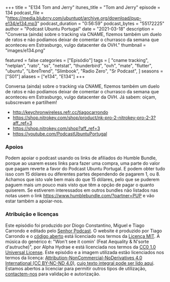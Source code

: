 +++
title = "E134 Tom and Jerry"
itunes_title = "Tom and Jerry"
episode = 134
podcast_file = "https://media.blubrry.com/ubuntupt/archive.org/download/pup-e134/e134.mp3"
podcast_duration = "0:56:59"
podcast_bytes = "55172225"
author = "Podcast Ubuntu Portugal"
date = "2021-03-18"
description = "Conversa (ainda) sobre o tracking via CNAME, fizemos também um duelo de ratos e não podíamos deixar de comentar o churrasco da semana que aconteceu em Estrasburgo, vulgo datacenter da OVH."
thumbnail = "images/e134.png"

featured = false
categories = ["Episódio"]
tags = [
  "cname tracking",
  "netplan",
  "rato",
  "ss",
  "netstat",
  "thunderbird",
  "ovh",
  "mate",
  "flutter",
  "ubuntu",
  "LibreTrend",
  "Slimbook",
  "Radio Zero",
  "Sr Podcast",
]
seasons = ["S01"]
aliases = ["e134", "E134"]
+++

Conversa (ainda) sobre o tracking via CNAME, fizemos também um duelo de ratos e não podíamos deixar de comentar o churrasco da semana que aconteceu em Estrasburgo, vulgo datacenter da OVH.
Já sabem: oiçam, subscrevam e partilhem!

* http://keychronwireless.refr.cc/tiagocarrondo
* https://shop.nitrokey.com/shop/product/nk-pro-2-nitrokey-pro-2-3?aff_ref=3
* https://shop.nitrokey.com/shop?aff_ref=3
* https://youtube.com/PodcastUbuntuPortugal



### Apoios
Podem apoiar o podcast usando os links de afiliados do Humble Bundle, porque ao usarem esses links para fazer uma compra, uma parte do valor que pagam reverte a favor do Podcast Ubuntu Portugal.
E podem obter tudo isso com 15 dólares ou diferentes partes dependendo de pagarem 1, ou 8.
Achamos que isto vale bem mais do que 15 dólares, pelo que se puderem paguem mais um pouco mais visto que têm a opção de pagar o quanto quiserem.
Se estiverem interessados em outros bundles não listados nas notas usem o link https://www.humblebundle.com/?partner=PUP e vão estar também a apoiar-nos.

### Atribuição e licenças
Este episódio foi produzido por Diogo Constantino, Miguel e Tiago Carrondo e editado pelo [Senhor Podcast](https://senhorpodcast.pt/).
O website é produzido por Tiago Carrondo e o [código aberto](https://gitlab.com/podcastubuntuportugal/website) está licenciado nos termos da [Licença MIT](https://gitlab.com/podcastubuntuportugal/website/main/LICENSE).
A música do genérico é: "Won't see it comin' (Feat Aequality & N'sorte d'autruche)", por Alpha Hydrae e está licenciada nos termos da [CC0 1.0 Universal License](https://creativecommons.org/publicdomain/zero/1.0/).
Este episódio e a imagem utilizada estão licenciados nos termos da licença: [Attribution-NonCommercial-NoDerivatives 4.0 International (CC BY-NC-ND 4.0)](https://creativecommons.org/licenses/by-nc-nd/4.0/), [cujo texto integral pode ser lido aqui](https://creativecommons.org/licenses/by-nc-nd/4.0/legalcode). Estamos abertos a licenciar para permitir outros tipos de utilização, [contactem-nos](https://podcastubuntuportugal.org/contactos) para validação e autorização.

